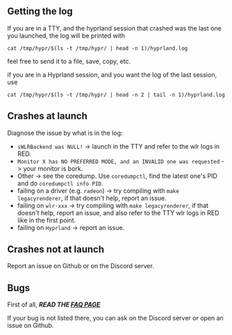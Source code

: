 ## Getting the log

If you are in a TTY, and the hyprland session that crashed was the last one you
launched, the log will be printed with

```
cat /tmp/hypr/$(ls -t /tmp/hypr/ | head -n 1)/hyprland.log
```

feel free to send it to a file, save, copy, etc.

if you are in a Hyprland session, and you want the log of the last session, use

```
cat /tmp/hypr/$(ls -t /tmp/hypr/ | head -n 2 | tail -n 1)/hyprland.log
```

## Crashes at launch

Diagnose the issue by what is in the log:

- `sWLRBackend was NULL!` -> launch in the TTY and refer to the wlr logs in RED.
- `Monitor X has NO PREFERRED MODE, and an INVALID one was requested` -> your
  monitor is bork.
- Other -> see the coredump. Use `coredumpctl`, find the latest one's PID and do
  `coredumpctl info PID`.
- failing on a driver (e.g. `radeon`) -> try compiling with
  `make legacyrenderer`, if that doesn't help, report an issue.
- failing on `wlr-xxx` -> try compiling with `make legacyrenderer`, if that
  doesn't help, report an issue, and also refer to the TTY wlr logs in RED like
  in the first point.
- failing on `Hyprland` -> report an issue.

## Crashes not at launch

Report an issue on Github or on the Discord server.

## Bugs

First of all, ***READ THE
[FAQ PAGE](https://github.com/hyprwm/Hyprland/wiki/FAQ)***

If your bug is not listed there, you can ask on the Discord server or open an
issue on Github.
